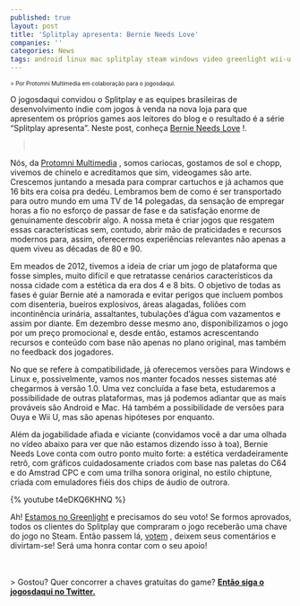 ```yaml
---
published: true
layout: post
title: 'Splitplay apresenta: Bernie Needs Love'
companies: ''
categories: News
tags: android linux mac splitplay steam windows video greenlight wii-u wii ouya facebook
---
```

<span style="font-size: x-small;">> Por Protomni Multimedia em colabora&#231;&#227;o para o jogosdaqui.</font></span>
 

 
O jogosdaqui convidou o Splitplay e as equipes brasileiras de desenvolvimento indie com jogos &#224; venda na nova loja para que apresentem os pr&#243;prios games aos leitores do blog e o resultado &#233; a s&#233;rie &#8220;Splitplay apresenta&#8221;. Neste post, conhe&#231;a <a href="http://www.splitplay.com/pt/games/bernie-needs-love-a8f7442d-9599-4c9e-9024-58c4d9141e15" target="_blank">Bernie Needs Love</a>
!.
> <br />
 

 
N&#243;s, da <a href="https://www.facebook.com/protomni" target="_blank">Protomni Multimedia</a>
, somos cariocas, gostamos de sol e chopp, vivemos de chinelo e acreditamos que sim, videogames s&#227;o arte. Crescemos juntando a mesada para comprar cartuchos e j&#225; achamos que 16 bits era coisa pra ded&#233;u. Lembramos bem de como &#233; ser transportado para outro mundo em uma TV de 14 polegadas, da sensa&#231;&#227;o de empregar horas a fio no esfor&#231;o de passar de fase e da satisfa&#231;&#227;o enorme de genuinamente descobrir algo. A nossa meta &#233; criar jogos que resgatem essas caracter&#237;sticas sem, contudo, abrir m&#227;o de praticidades e recursos modernos para, assim, oferecermos experi&#234;ncias relevantes n&#227;o apenas a quem viveu as d&#233;cadas de 80 e 90.
 

 
Em meados de 2012, tivemos a ideia de criar um jogo de plataforma que fosse simples, muito dif&#237;cil e que retratasse cen&#225;rios caracter&#237;sticos da nossa cidade com a est&#233;tica da era dos 4 e 8 bits. O objetivo de todas as fases &#233; guiar Bernie at&#233; a namorada e evitar perigos que incluem pombos com disenteria, bueiros explosivos, &#225;reas alagadas, foli&#245;es com incontin&#234;ncia urin&#225;ria, assaltantes, tubula&#231;&#245;es d&#8217;&#225;gua com vazamentos e assim por diante. Em dezembro desse mesmo ano, disponibilizamos o jogo por um pre&#231;o promocional e, desde ent&#227;o, estamos acrescentando recursos e conte&#250;do com base n&#227;o apenas no plano original, mas tamb&#233;m no feedback dos jogadores.
 

 
No que se refere &#224; compatibilidade, j&#225; oferecemos vers&#245;es para Windows e Linux e, possivelmente, vamos nos manter focados nesses sistemas at&#233; chegarmos &#224; vers&#227;o 1.0. Uma vez conclu&#237;da a fase beta, estudaremos a possibilidade de outras plataformas, mas j&#225; podemos adiantar que as mais prov&#225;veis s&#227;o Android e Mac. H&#225; tamb&#233;m a possibilidade de vers&#245;es para Ouya e Wii U, mas s&#227;o apenas hip&#243;teses por enquanto.
 
Al&#233;m da jogabilidade afiada e viciante (convidamos voc&#234; a dar uma olhada no v&#237;deo abaixo para ver que n&#227;o estamos dizendo isso &#224; toa), Bernie Needs Love conta com outro ponto muito forte: a est&#233;tica verdadeiramente retr&#244;, com gr&#225;ficos cuidadosamente criados com base nas paletas do C64 e do Amstrad CPC e com uma trilha sonora original, no estilo chiptune, criada com emuladores fi&#233;is dos chips de &#225;udio de outrora.
 
{% youtube t4eDKQ6KHNQ %}
 
Ah! <a href="http://steamcommunity.com/sharedfiles/filedetails/?id=255366445" target="_blank">Estamos no Greenlight</a>
 e precisamos do seu voto! Se formos aprovados, todos os clientes do Splitplay que compraram o jogo receber&#227;o uma chave do jogo no Steam. Ent&#227;o passem l&#225;, <a href="http://steamcommunity.com/sharedfiles/filedetails/?id=255366445" target="_blank">votem</a>
, deixem seus coment&#225;rios e divirtam-se! Ser&#225; uma honra contar com o seu apoio!
<div><br />
<div><br />
> Gostou? Quer concorrer a chaves gratuitas do game?
<strong><a href="https://twitter.com/jogosdaqui" target="_blank">Ent&#227;o siga o jogosdaqui no Twitter.</a>
</strong>
